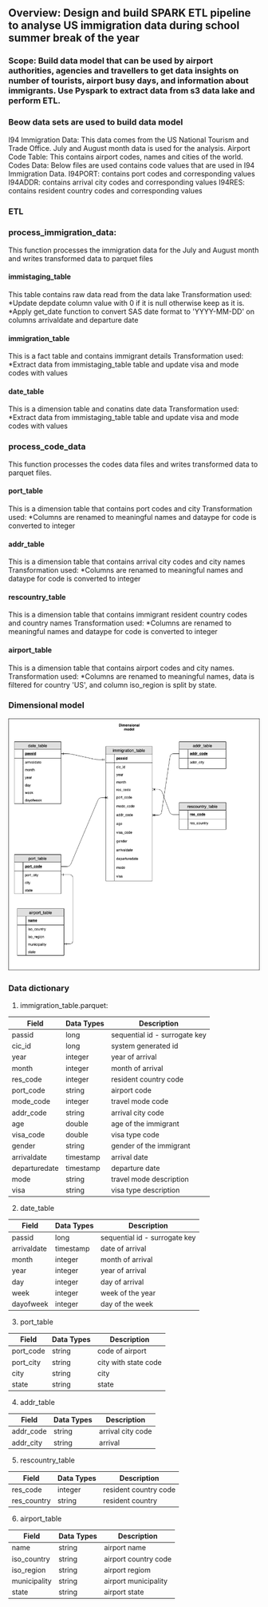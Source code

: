 ## Overview: Design and build SPARK ETL pipeline to analyse US immigration data during school summer break of the year

### Scope: Build data model that can be used by airport authorities, agencies and travellers to get data insights on number of tourists, airport busy days, and information about immigrants. Use Pyspark to extract data from s3 data lake and perform ETL.

### Beow data sets are used to build data model
I94 Immigration Data: This data comes from the US National Tourism and Trade Office. July and August month data is used for the analysis.
Airport Code Table: This contains airport codes, names and cities of the world.
Codes Data: Below files are used contains code values that are used in I94 Immigration Data.
I94PORT: contains port codes and corresponding values
I94ADDR: contains arrival city codes and corresponding values
I94RES: contains resident country codes and corresponding values

### ETL
### process_immigration_data: 
This function processes the immigration data for the July and August month and writes transformed data to parquet files
#### immistaging_table
This table contains raw data read from the data lake
Transformation used: 
*Update depdate column value with 0 if it is null otherwise keep as it is.
*Apply get_date function to convert SAS date format to 'YYYY-MM-DD' on columns arrivaldate and departure date

#### immigration_table
This is a fact table and contains immigrant details
Transformation used: 
*Extract data from immistaging_table table and update visa and mode codes with values

#### date_table
This is a dimension table and conatins date data
Transformation used: 
*Extract data from immistaging_table table and update visa and mode codes with values

### process_code_data
This function processes the codes data files and writes transformed data to parquet files.
#### port_table
This is a dimension table that contains port codes and city
Transformation used: 
*Columns are renamed to meaningful names and dataype for code is converted to integer

#### addr_table
This is a dimension table that contains arrival city codes and city names
Transformation used: 
*Columns are renamed to meaningful names and dataype for code is converted to integer

#### rescountry_table
This is a dimension table that contains immigrant resident country codes and country names
Transformation used: 
*Columns are renamed to meaningful names and dataype for code is converted to integer

#### airport_table
This is a dimension table that contains airport codes and city names.
Transformation used: 
*Columns are renamed to meaningful names, data is filtered for country 'US', and column iso_region is split by state.

### Dimensional model

![](images/capstone.png)

### Data dictionary

1. immigration_table.parquet: 

| Field             | Data Types    | Description                   |
|-------------------|---------------|-------------------------------|
| passid            | long          | sequential id - surrogate key |
| cic_id            | long          | system generated id           |
| year              | integer       | year of arrival               |
| month             | integer       | month of arrival              |
| res_code          | integer       | resident country code         |
| port_code         | string        | airport code                  |       
| mode_code         | integer       | travel mode code              |         
| addr_code         | string        | arrival city code             |         
| age               | double        | age of the immigrant          |
| visa_code         | double        | visa type code                |
| gender            | string        | gender of the immigrant       |
| arrivaldate       | timestamp     | arrival date                  |  
| departuredate     | timestamp     | departure date                |
| mode              | string        | travel mode description       |
| visa              | string        | visa type description         | 

2. date_table

| Field             | Data Types    | Description                   |
|-------------------|---------------|-------------------------------|
| passid            | long          | sequential id - surrogate key |
| arrivaldate       | timestamp     | date of arrival               |
| month             | integer       | month of arrival              |                        
| year              | integer       | year of arrival               |
| day               | integer       | day of arrival                |
| week              | integer       | week of the year              |       
| dayofweek         | integer       | day of the week               |         

3. port_table

| Field             | Data Types    | Description                       |
|-------------------|---------------|-----------------------------------|
| port_code         | string        | code of airport                   |
| port_city         | string        | city with state code              |
| city              | string        | city                              |                          
| state             | string        | state                             |
   

4. addr_table

| Field             | Data Types    | Description                       |
|-------------------|---------------|-----------------------------------|
| addr_code         | string        | arrival city code                 |
| addr_city         | string        | arrival                           |                          

      
5. rescountry_table

| Field             | Data Types    | Description                       |
|-------------------|---------------|-----------------------------------|
| res_code          | integer       | resident country code             |
| res_country       | string        | resident country                  |   

6. airport_table

| Field             | Data Types    | Description                       |
|-------------------|---------------|-----------------------------------|
| name              | string        | airport name                      |
| iso_country       | string        | airport country code              |
| iso_region        | string        | airport regiom                    |                          
| municipality      | string        | airport municipality              |
| state             | string        | airport state                     |

